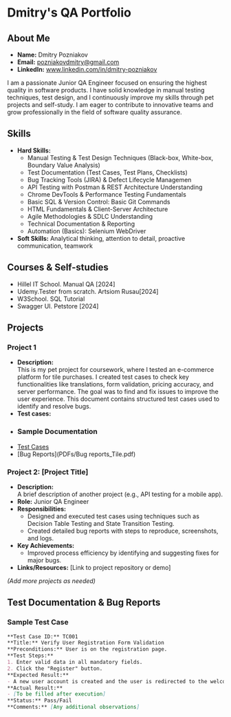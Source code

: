 # Dmitry's QA Portfolio

## About Me
- **Name:** Dmitry Pozniakov
- **Email:** pozniakovdmitry@gmail.com
- **LinkedIn:** www.linkedin.com/in/dmitry-pozniakov

I am a passionate Junior QA Engineer focused on ensuring the highest quality in software products. I have solid knowledge in manual testing techniques, test design, and I continuously improve my skills through pet projects and self-study. I am eager to contribute to innovative teams and grow professionally in the field of software quality assurance.

## Skills
- **Hard Skills:**
  - Manual Testing & Test Design Techniques (Black-box, White-box, Boundary Value Analysis) 
  - Test Documentation (Test Cases, Test Plans, Checklists) 
  - Bug Tracking Tools (JIRA) & Defect Lifecycle Managemen
  - API Testing with Postman & REST Architecture Understanding 
  - Chrome DevTools & Performance Testing Fundamentals 
  - Basic SQL & Version Control: Basic Git Commands
  - HTML Fundamentals & Client-Server Architecture
  - Agile Methodologies & SDLC Understanding 
  - Technical Documentation & Reporting
  - Automation (Basics): Selenium WebDriver
- **Soft Skills:** Analytical thinking, attention to detail, proactive communication, teamwork

## Courses & Self-studies
- Hillel IT School. Manual QA [2024]
- Udemy.Tester from scratch. Artsiom Rusau[2024]
- W3School. SQL Tutorial
- Swagger UI. Petstore [2024]

## Projects
### Project 1
- **Description:**  
This is my pet project for coursework, where I tested an e-commerce platform for tile purchases. I created test cases to check key functionalities like translations, form validation, pricing accuracy, and server performance. The goal was to find and fix issues to improve the user experience. This document contains structured test cases used to identify and resolve bugs.
- **Test cases:**
- ### Sample Documentation
- [Test Cases](PDFs/Test_Cases_Tile.pdf)
- [Bug Reports](PDFs/Bug reports_Tile.pdf)

### Project 2: [Project Title]
- **Description:**  
  A brief description of another project (e.g., API testing for a mobile app).
- **Role:** Junior QA Engineer
- **Responsibilities:**
  - Designed and executed test cases using techniques such as Decision Table Testing and State Transition Testing.
  - Created detailed bug reports with steps to reproduce, screenshots, and logs.
- **Key Achievements:**
  - Improved process efficiency by identifying and suggesting fixes for major bugs.
- **Links/Resources:** [Link to project repository or demo]

*(Add more projects as needed)*

## Test Documentation & Bug Reports

### Sample Test Case
```markdown
**Test Case ID:** TC001  
**Title:** Verify User Registration Form Validation  
**Preconditions:** User is on the registration page.  
**Test Steps:**
1. Enter valid data in all mandatory fields.
2. Click the "Register" button.
**Expected Result:**  
- A new user account is created and the user is redirected to the welcome page.
**Actual Result:**  
- [To be filled after execution]
**Status:** Pass/Fail  
**Comments:** [Any additional observations]
